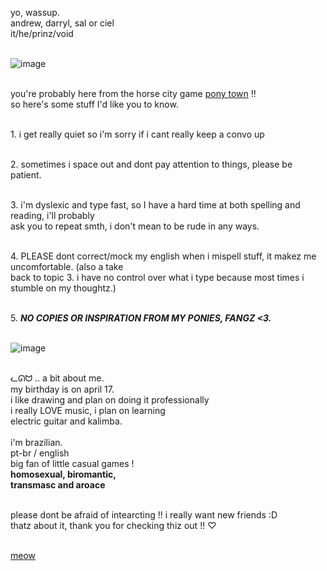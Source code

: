 yo, wassup.
<br/> andrew, darryl, sal or ciel
<br/> it/he/prinz/void 

<br/>![image](https://user-images.githubusercontent.com/99940081/158275074-cf1f31c9-e649-46bb-870d-4fcc150bb3e5.png)

<br/> you're probably here from the horse city game [pony town](https://pony.town) !! 
<br/> so here's some stuff I'd like you to know.

<br/> 1. i get really quiet so i'm sorry if i cant really keep a convo up

<br/> 2. sometimes i space out and dont pay attention to things, please be patient.

<br/> 3. i'm dyslexic and type fast, so I have a hard time at both spelling and reading, i'll probably
<br/> ask you to repeat smth, i don't mean to be rude in any ways.

<br/> 4. PLEASE dont correct/mock my english when i mispell stuff, it makez me uncomfortable. (also a take 
<br/> back to topic 3. i have no control over what i type because most times i stumble on my thoughtz.)

<br/> 5. ***NO COPIES OR INSPIRATION FROM MY PONIES, FANGZ <3.***

<br/>![image](https://user-images.githubusercontent.com/99940081/159185048-d45e57fc-7ada-491b-9073-ec447394eb5b.png)

<br/> ᓚᘏᗢ .. a bit about me.
<br/> my birthday is on april 17.
<br/> i like drawing and plan on doing it professionally
<br/> i really LOVE music, i plan on learning
<br/> electric guitar and kalimba.
<br/>
<br/> i'm brazilian. 
<br/> pt-br / english
<br/> big fan of little casual games ! 
<br/> **homosexual, biromantic,** 
<br/> **transmasc and aroace**

<br/> please dont be afraid of intearcting !! i really want new friends :D
<br/>  thatz about it, thank you for checking thiz out !! ♡

<br/>[meow](https://youtu.be/d9hMo5Pd6b0)

<!---
andrewlikescats/andrewlikescats is a ✨ special ✨ repository because its `README.md` (this file) appears on your GitHub profile.
You can click the Preview link to take a look at your changes.
--->
